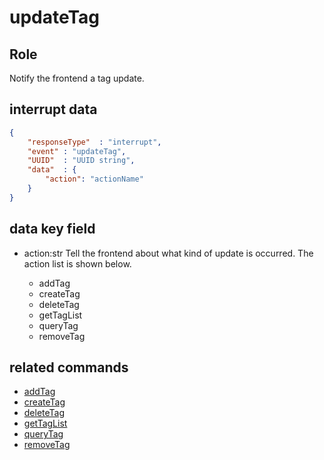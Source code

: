 # updateTag
## Role
 Notify the frontend a tag update.

## interrupt data 
```json
{
    "responseType"  : "interrupt",
    "event" : "updateTag",
    "UUID"  : "UUID string",
    "data"  : { 
        "action": "actionName"
    }
}
```

## data key field
- action:str
 Tell the frontend about what kind of update is occurred. The action list is shown below. 
 
    - addTag
    - createTag
    - deleteTag
    - getTagList
    - queryTag
    - removeTag

## related commands
- [addTag](../basicCommand/tag/addTag.md)
- [createTag](../basicCommand/tag/createTag.md)
- [deleteTag](../basicCommand/tag/deleteTag.md)
- [getTagList](../basicCommand/tag/getTagList.md)
- [queryTag](../basicCommand/tag/queryTag.md)
- [removeTag](../basicCommand/tag/removeTag.md)

